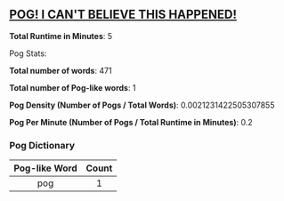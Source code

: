 ## [POG! I CAN'T BELIEVE THIS HAPPENED!](https://www.youtube.com/watch?v=koj36Zdp-ho)
**Total Runtime in Minutes**: 5

Pog Stats:

   **Total number of words**: 471

   **Total number of Pog-like words**: 1

   **Pog Density (Number of Pogs / Total Words)**: 0.0021231422505307855

   **Pog Per Minute (Number of Pogs / Total Runtime in Minutes)**: 0.2

### Pog Dictionary
**Pog-like Word** | **Count**
:---: | :---:
pog | 1
